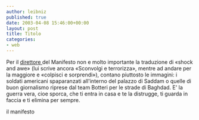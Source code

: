 ```yaml
---
author: leibniz
published: true
date: 2003-04-08 15:46:00+00:00
layout: post
title: Titolo
categories:
- web
---
```

Per il  [   direttore ](http://www.ilmanifesto.it/oggi/art3.html)   del Manifesto non e molto importante la traduzione di «shock and awe» (lui scrive ancora «Sconvolgi e terrorizza», mentre ad andare per la maggiore e «colpisci e sorprendi»), contano piuttosto le immagini: i soldati americani spaparanzati all'interno del palazzo di Saddam o quelle di buon giornalismo riprese dal team Botteri per le strade di Baghdad.
E' la guerra vera, cioe sporca, che ti entra in casa e te la distrugge, ti guarda in faccia e ti elimina per sempre.

il manifesto
